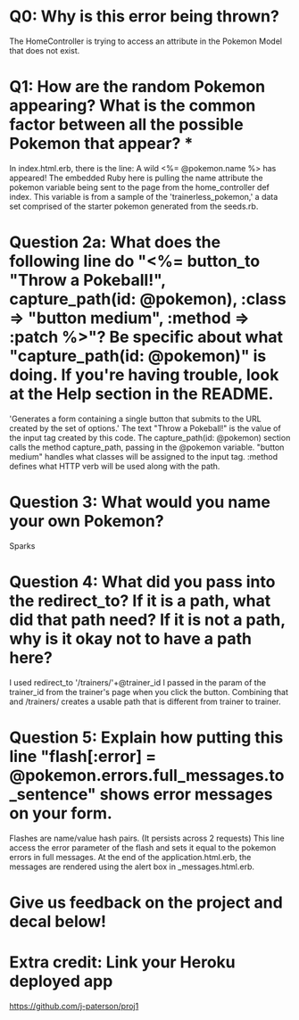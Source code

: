 # Q0: Why is this error being thrown?

The HomeController is trying to access an attribute in the Pokemon Model that does not exist.

# Q1: How are the random Pokemon appearing? What is the common factor between all the possible Pokemon that appear? *

In index.html.erb, there is the line:
A wild <%= @pokemon.name %> has appeared!
The embedded Ruby here is pulling the name attribute the pokemon variable being sent to the page from the home_controller def index. This variable is from a sample of the 'trainerless_pokemon,' a data set comprised of the starter pokemon generated from the seeds.rb.

# Question 2a: What does the following line do "<%= button_to "Throw a Pokeball!", capture_path(id: @pokemon), :class => "button medium", :method => :patch %>"? Be specific about what "capture_path(id: @pokemon)" is doing. If you're having trouble, look at the Help section in the README.

'Generates a form containing a single button that submits to the URL created by the set of options.' 
The text "Throw a Pokeball!" is the value of the input tag created by this code. The capture_path(id: @pokemon) section calls the method capture_path, passing in the @pokemon variable. "button medium" handles what classes will be assigned to the input tag. :method defines what HTTP verb will be used along with the path.

# Question 3: What would you name your own Pokemon?
Sparks

# Question 4: What did you pass into the redirect_to? If it is a path, what did that path need? If it is not a path, why is it okay not to have a path here?
I used 
redirect_to '/trainers/'+@trainer_id
I passed in the param of the trainer_id from the trainer's page when you click the button. Combining that and /trainers/ creates a usable path that is different from trainer to trainer.

# Question 5: Explain how putting this line "flash[:error] = @pokemon.errors.full_messages.to_sentence" shows error messages on your form.
Flashes are name/value hash pairs. (It persists across 2 requests) This line access the error parameter of the flash and sets it equal to the pokemon errors in full messages. At the end of the application.html.erb, the messages are rendered using the alert box in _messages.html.erb.


# Give us feedback on the project and decal below!

# Extra credit: Link your Heroku deployed app
https://github.com/j-paterson/proj1